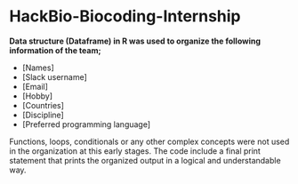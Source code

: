 # HackBio-Biocoding-Internship

**Data structure (Dataframe) in R was used to organize the following information of the team;**

- [Names]
- [Slack username]
- [Email]
- [Hobby]
- [Countries]
- [Discipline]
- [Preferred programming language]

Functions, loops, conditionals or any other complex concepts were not used in the organization at this early stages.
The code include a final print statement that prints the organized output in a logical and understandable way.
